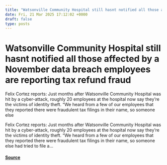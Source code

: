 ```yaml
---
title: "Watsonville Community Hospital still hasnt notified all those affected by a November data breach employees are reporting tax refund fraud"
date: Fri, 21 Mar 2025 17:12:02 +0000
draft: false
type: posts
---
```

# Watsonville Community Hospital still hasnt notified all those affected by a November data breach employees are reporting tax refund fraud





Felix Cortez reports: Just months after Watsonville Community Hospital was hit by a cyber-attack, roughly 20 employees at the hospital now say they&#8217;re the victims of identity theft. “We heard from a few of our employees that they reported there were fraudulent tax filings in their name, so someone else

Felix Cortez reports: Just months after Watsonville Community Hospital was hit by a cyber-attack, roughly 20 employees at the hospital now say they’re the victims of identity theft. “We heard from a few of our employees that they reported there were fraudulent tax filings in their name, so someone else had tried to file a...

#### [Source](https://databreaches.net/2025/03/21/watsonville-community-hospital-still-hasnt-notified-all-those-affected-by-a-november-data-breach-employees-are-reporting-tax-refund-fraud/)

